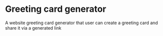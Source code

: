 # Greeting card generator
 A website greeting card generator that user can create a greeting card and share it via a generated link 
